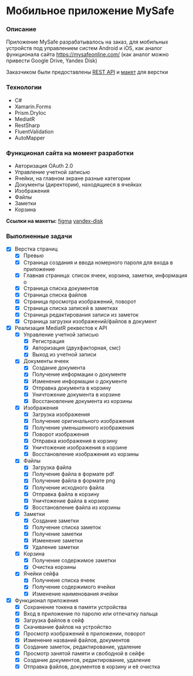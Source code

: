# Мобильное приложение MySafe

### Описание
Приложение MySafe разрабатывалось на заказ, для мобильных устройств под управлением систем Android и iOS, как аналог функционала сайта https://mysafeonline.com/ (как аналог можно привести Google Drive, Yandex Disk)

Заказчиком были предоставлены [REST API](https://github.com/melnkovmaxim/MySafe/tree/master/ApiAnnotation) и [макет](https://www.figma.com/file/wDubZ5W7idnBM2aXiYcZJk/Untitled?node-id=0%3A1) для верстки

### Технологии
* C#
* Xamarin.Forms
* Prism.DryIoc
* MediatR
* RestSharp
* FluentValidation
* AutoMapper

### Функционал сайта на момент разработки

* Авторизация OAuth 2.0
* Управление учетной записью
* Ячейки, на главном экране разные категории
* Документы (директории), находящиеся в ячейках
* Изображения
* Файлы
* Заметки
* Корзина

**Ссылки на макеты:**
[figma](https://www.figma.com/file/wDubZ5W7idnBM2aXiYcZJk/Untitled?node-id=0%3A1)
[yandex-disk](https://disk.yandex.ru/d/IbF-mrL52F2a7A)


### Выполненные задачи

- [x] Верстка страниц
    - [x] Превью
    - [x] Страница создания и ввода номерного пароля для входа в приложение
    - [x] Главная страница: список ячеек, корзина, заметки, информация о
    - [x] Страница списка документов
    - [x] Страница списка файлов
    - [x] Страница просмотра изображений, поворот
    - [x] Страница списка записей в заметках
    - [x] Страница редактирования записи из заметок
    - [x] Страница загрузки изображений/файлов в документ
- [x] Реализация MediatR реквестов к API
    - [x] Управление учетной записью
        - [x] Регистрация
        - [x] Авторизация (двухфакторная, смс)
        - [x] Выход из учетной записи
    - [x] Документы ячеек
        - [x] Создание документа
        - [x] Получение информации о документе
        - [x] Изменение информации о документе
        - [x] Отправка документа в корзину
        - [x] Уничтожение документа в корзине
        - [x] Восстановление документа из корзины
    - [x] Изображения
        - [x] Загрузка изображения
        - [x] Получение оригинального изображения
        - [x] Получение уменьшенного изображения
        - [x] Поворот изображения
        - [x] Отправка изображения в корзину
        - [x] Уничтожение изображения в корзине
        - [x] Восстановление изображения из корзины
    - [x] Файлы
        - [x] Загрузка файла
        - [x] Получение файла в формате pdf
        - [x] Получение файла в формате png
        - [x] Получение исходного файла
        - [x] Отправка файла в корзину
        - [x] Уничтожение файла в корзине
        - [x] Восстановление файла из корзины
    - [x] Заметки
        - [x] Создание заметки
        - [x] Получение списка заметок
        - [x] Получение заметки
        - [x] Изменение заметки
        - [x] Удаление заметки
    - [x] Корзина
        - [x] Получение содержимое заметки
        - [x] Очистка корзины
    - [x] Ячейки сейфа
        - [x] Получнеие списка ячеек
        - [x] Получение содержимого ячейки
        - [x] Изменение наименования ячейки
- [x] Функционал приложения
    - [x] Сохранение токена в памяти устройства
    - [x] Вход в приложение по паролю или отпечатку пальца
    - [x] Загрузка файлов в сейф
    - [x] Скачивание файлов на устройство
    - [x] Просмотр изображений в приложении, поворот
    - [x] Изменение названий файлов, документов
    - [x] Создание заметок, редактирование, удаление
    - [x] Просмотр занятой памяти и свободной в сейфе
    - [x] Создание документов, редактирование, удаление
    - [x] Отправка файлов, документов в корзину и её очистка
